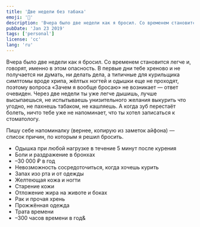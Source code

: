 ```yaml
---
title: 'Две недели без табака'
emoji: '🚬'
description: 'Вчера было две недели как я бросил. Со временем становится легче и, говорят, именно в этом опасность.'
pubDate: 'Jan 23 2019'
tags: ['personal']
license: 'cc'
lang: 'ru'
---
```


Вчера было две недели как я бросил. Со временем становится легче и, говорят, именно в этом опасность. В первые дни тебе хреново и не получается ни думать, ни делать дела, а типичные для курильщика симптомы вроде хрипа, жёлтых ногтей и одышки еще не проходят, поэтому вопроса «Зачем я вообще бросаю» не возникает — ответ очевиден. Через две недели ты уже легче дышишь, лучше высыпаешься, не испытываешь унизительного желания выкурить что угодно, не пахнешь табаком, не кашляешь. А когда зуб перестаёт болеть, ничто тебе уже не напоминает, что ты хотел записаться к стоматологу.

Пишу себе напоминалку (вернее, копирую из заметок айфона) — список причин, по которым я решил бросить.

- Одышка при любой нагрузке в течение 5 минут после курения
- Боли и раздражение в бронхах
- –30 000 ₽ в год
- Невозможность сосредоточиться, когда хочешь курить
- Запах изо рта и от одежды
- Желтеющая кожа и ногти
- Старение кожи
- Отложение жира на животе и боках
- Рак и прочая хрень
- Прожжённая одежда
- Трата времени
- –300 часов времени в год&

